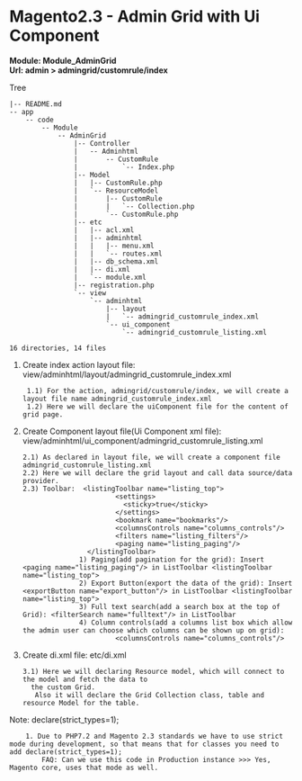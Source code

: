 # Magento2.3 - Admin Grid with Ui Component

<b>Module: Module_AdminGrid <br />
Url: admin > admingrid/customrule/index</b>

Tree
```
|-- README.md
-- app
    -- code
        -- Module
            -- AdminGrid
                |-- Controller
                |   -- Adminhtml
                |       -- CustomRule
                |           `-- Index.php
                |-- Model
                |   |-- CustomRule.php
                |   `-- ResourceModel
                |       |-- CustomRule
                |       |   `-- Collection.php
                |       `-- CustomRule.php
                |-- etc
                |   |-- acl.xml
                |   |-- adminhtml
                |   |   |-- menu.xml
                |   |   `-- routes.xml
                |   |-- db_schema.xml
                |   |-- di.xml
                |   `-- module.xml
                |-- registration.php
                `-- view
                    `-- adminhtml
                        |-- layout
                        |   `-- admingrid_customrule_index.xml
                        `-- ui_component
                            `-- admingrid_customrule_listing.xml

16 directories, 14 files
```

1. Create index action layout file: view/adminhtml/layout/admingrid_customrule_index.xml

     	1.1) For the action, admingrid/customrule/index, we will create a layout file name admingrid_customrule_index.xml
     	1.2) Here we will declare the uiComponent file for the content of grid page.
  
2. Create Component layout file(Ui Component xml file): view/adminhtml/ui_component/admingrid_customrule_listing.xml

       2.1) As declared in layout file, we will create a component file admingrid_customrule_listing.xml
       2.2) Here we will declare the grid layout and call data source/data provider.  
       2.3) Toolbar:  <listingToolbar name="listing_top">
                              <settings>
                                <sticky>true</sticky>
                              </settings>
                              <bookmark name="bookmarks"/>
                              <columnsControls name="columns_controls"/>
                              <filters name="listing_filters"/>
                              <paging name="listing_paging"/>
                       </listingToolbar>
       				 1) Paging(add pagination for the grid): Insert <paging name="listing_paging"/> in ListToolbar <listingToolbar name="listing_top">
       				 2) Export Button(export the data of the grid): Insert <exportButton name="export_button"/> in ListToolbar <listingToolbar name="listing_top">
       				 3) Full text search(add a search box at the top of Grid): <filterSearch name="fulltext"/> in ListToolbar
       				 4) Column controls(add a columns list box which allow the admin user can choose which columns can be shown up on grid):
       						  <columnsControls name="columns_controls"/>      

3. Create di.xml file: etc/di.xml

       3.1) Here we will declaring Resource model, which will connect to the model and fetch the data to
         the custom Grid. 
          Also it will declare the Grid Collection class, table and resource Model for the table.
 

Note: declare(strict_types=1);

        1. Due to PHP7.2 and Magento 2.3 standards we have to use strict mode during development, so that means that for classes you need to add declare(strict_types=1);
            FAQ: Can we use this code in Production instance >>> Yes, Magento core, uses that mode as well. 